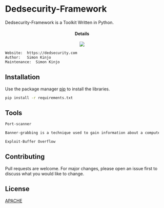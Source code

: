 # Dedsecurity-Framework

Dedsecurity-Framework is a Toolkit Written in Python.

</a>
<h4 align="center">Details</h4>                
<p align="center">
  </a>
  <a href="https://www.python.org/">
    <img src="https://img.shields.io/badge/Language-Python-blue.svg">
 </a>

```bash
Website:  https://dedsecurity.com
Author:   Simon Kinjo
Maintenance:  Simon Kinjo
```

## Installation

Use the package manager [pip](https://pip.pypa.io/en/stable/) to install the libraries.

```bash
pip install -r requirements.txt
```

## Tools
```bash
Port-scanner

Banner-grabbing is a technique used to gain information about a computer system on a network and the services running on its open ports. Administrators can use this to take inventory of the systems and services on their network.

Exploit-Buffer Overflow
```

## Contributing
Pull requests are welcome. For major changes, please open an issue first to discuss what you would like to change.
## License
[APACHE](http://www.apache.org/licenses/)
